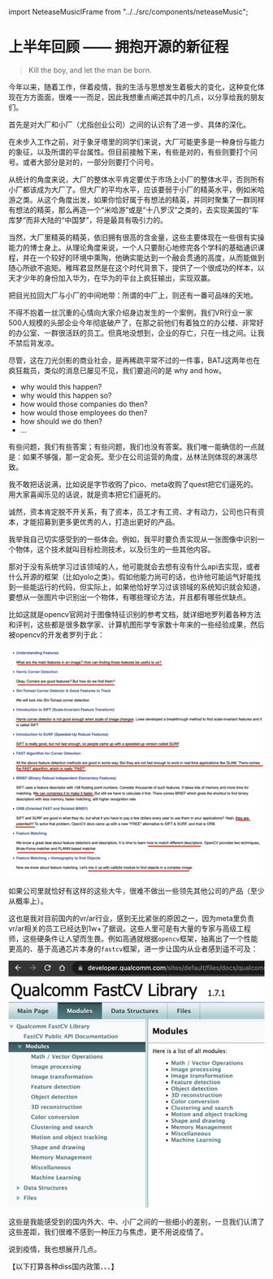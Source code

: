 import NeteaseMusicIFrame from "../../src/components/neteaseMusic";

# 上半年回顾 —— 拥抱开源的新征程

> Kill the boy, and let the man be born.

<NeteaseMusicIFrame id="527566"/>

今年以来，随着工作，伴着疫情，我的生活与思想发生着极大的变化，这种变化体现在方方面面，很难一一而足，因此我想重点阐述其中的几点，以分享给我的朋友们。

首先是对大厂和小厂（尤指创业公司）之间的认识有了进一步、具体的深化。

在未步入工作之前，对于象牙塔里的同学们来说，大厂可能更多是一种身份与能力的象征，以及所谓的平台属性。但目前接触下来，有些是对的，有些则要打个问号。或者大部分是对的，一部分则要打个问号。

从统计的角度来说，大厂的整体水平肯定要优于市场上小厂的整体水平，否则所有小厂都该成为大厂了。但大厂的平均水平，应该要弱于小厂的精英水平，例如米哈游之类。从这个角度出发，如果你恰好属于有想法的精英，并同时聚集了一群同样有想法的精英，那么再造一个“米哈游”或是“十八罗汉”之类的，去实现美国的“车库梦”而非大陆的“中国梦”，将是最具有吸引力的。

当然，大厂里精英的精英，依旧拥有很高的含金量，这些主要体现在一些很有实操能力的博士身上。从理论角度来说，一个人只要耐心地修完各个学科的基础通识课程，并在一个较好的环境中熏陶，他确实能达到一个融会贯通的高度，从而能做到随心所欲不逾矩。稚晖君显然是在这个时代背景下，提供了一个很成功的样本，以天才少年的身份加入华为，在华为的平台上疯狂输出，实现双赢。

把目光拉回大厂与小厂的中间地带：所谓的中厂上，则还有一番可品味的天地。

不得不抱着一丝沉重的心情向大家介绍身边发生的一个案例，我们VR行业一家500人规模的头部企业今年彻底破产了，在那之前他们有着独立的办公楼、非常好的办公室、一群很活跃的员工。但真地没想到，企业的存亡，只在一线之间。让我不禁后背发凉。

尽管，这在刀光剑影的商业社会，是再稀疏平常不过的一件事，BATJ这两年也在疯狂裁员，类似的消息已屡见不见，我们要追问的是 why and how。

- why would this happen?
- why would this happen so?
- how would those companies do then?
- how would those employees do then?
- how should we do then?
- ...

有些问题，我们有些答案；有些问题，我们也没有答案。我们唯一能确信的一点就是：如果不够强，那一定会死。至少在公司运营的角度，丛林法则体现的淋漓尽致。

我不敢把话说满，比如说是字节收购了pico、meta收购了quest把它们逼死的。用大家喜闻乐见的话说，就是资本把它们逼死的。

诚然，资本肯定脱不开关系，有了资本，员工才有工资、才有动力，公司也只有资本，才能招募到更多更优秀的人，打造出更好的产品。

我举我自己切实感受到的一些体会。例如，我平时要负责实现从一张图像中识别一个物体，这个技术就叫目标检测技术，以及衍生的一些其他内容。

那对于没有系统学习过该领域的人，他可能就会去想有没有什么api去实现，或者什么开源的框架（比如yolo之类）。假如他能力尚可的话，也许他可能运气好能找到一些能运行的代码，但实际上，如果他恰好学习过该领域的系统知识就会知道，要想从一张图片中识别出一个物体，有哪些理论方法，并且都有哪些优缺点。

比如这就是opencv官网对于图像特征识别的参考文档，就详细地罗列着各种方法和评判，这些都是很多数学家、计算机图形学专家数十年来的一些经验成果，然后被opencv的开发者罗列于此：

![picture 1](.imgs/2022-H1-review-1660814108770-29c0e224e65f7014663738847c3351b28bc82f1fd78f30889ea2c5c157f9f03c.png)  

如果公司里就恰好有这样的这些大牛，很难不做出一些领先其他公司的产品（至少从概率上）。

这也是我对目前国内的vr/ar行业，感到无比紧张的原因之一，因为meta里负责vr/ar相关的员工已经达到1w+了据说。这些人里可是有大量的专家与高级工程师，这些硬条件让人望而生畏。例如高通就根据`opencv`框架，抽离出了一个性能更高的、基于高通芯片本身的`fastcv`框架，进一步让国内从业者感到遥不可及：

![picture 2](.imgs/2022-H1-review-1660814431939-333ec862664f82470d8cb94089c86cd5922bc7bc905f2ea993ee19005239e17e.png)  

这些是我能感受到的国内外大、中、小厂之间的一些细小的差别，一旦我们认清了这些差距，我们很难不感到一种压力与焦虑，更不用说疫情了。

说到疫情，我也想展开几点。

【以下打算各种diss国内政策、、、】